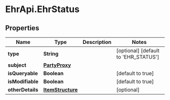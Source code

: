 # EhrApi.EhrStatus

## Properties
Name | Type | Description | Notes
------------ | ------------- | ------------- | -------------
**type** | **String** |  | [optional] [default to &#x27;EHR_STATUS&#x27;]
**subject** | [**PartyProxy**](PartyProxy.md) |  | 
**isQueryable** | **Boolean** |  | [default to true]
**isModifiable** | **Boolean** |  | [default to true]
**otherDetails** | [**ItemStructure**](ItemStructure.md) |  | [optional] 
